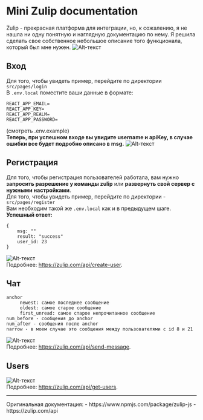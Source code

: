 # Mini Zulip documentation
Zulip - прекрасная платформа для интеграции, но, к сожалению, я не нашла ни одну понятную и наглядную документацию по нему.
Я решила сделать свое собственное небольшое описание того функционала, который был мне нужен.
![Alt-текст](https://i.imgur.com/UibSFGi.png)

## Вход
Для того, чтобы увидеть пример, перейдите по директории `src/pages/login`\
В `.env.local` поместите ваши данные в формате:
```
REACT_APP_EMAIL=
REACT_APP_KEY=
REACT_APP_REALM=
REACT_APP_PASSWORD=
```
(смотреть .env.example)\
__Теперь, при успешном входе вы увидите username и apiKey, в случае ошибки все будет подробно описано в msg.__
![Alt-текст](https://i.imgur.com/21tTnDe.png)
## Регистрация
Для того, чтобы регистрация пользователей работала, вам нужно __запросить разрешение у команды zulip__ или __развернуть свой сервер с нужными настройками__.\
Для того, чтобы увидеть пример, перейдите по директории - `src/pages/register`\
Вам необходим такой же `.env.local` как и в предыдущем шаге.\
__Успешный ответ:__
```
{ 
    msg: ""
    result: "success"
    user_id: 23 
}
```
![Alt-текст](https://i.imgur.com/1uVwuOX.png)\
Подробнее: https://zulip.com/api/create-user.

## Чат
```
anchor
     newest: самое последнее сообщение
     oldest: самое старое сообщение
     first_unread: самое старое непрочитанное сообщение
num_before - сообщения до anchor
num_after - сообщения послe anchor
narrow - в моем случае это сообщения между пользователями с id 8 и 21
```
![Alt-текст](https://i.imgur.com/e9cNGji.png)\
Подробнее: https://zulip.com/api/send-message.

## Users
![Alt-текст](https://i.imgur.com/9aegmwX.png)\
Подробнее: https://zulip.com/api/get-users.

<hr />
Оригинальная документация:
 - https://www.npmjs.com/package/zulip-js
 - https://zulip.com/api
